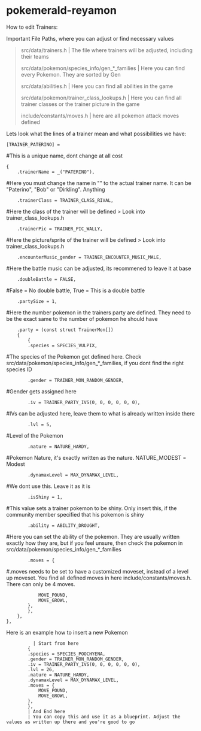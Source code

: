 ﻿# pokemerald-reyamon

How to edit Trainers:

Important File Paths, where you can adjust or find necessary values
>src/data/trainers.h | The file where trainers will be adjusted, including their teams
>
>src/data/pokemon/species_info/gen_*_families | Here you can find every Pokemon. They are sorted by Gen
>
>src/data/abilities.h | Here you can find all abilities in the game
>
>src/data/pokemon/trainer_class_lookups.h | Here you can find all trainer classes or the trainer picture in the game
>
>include/constants/moves.h | here are all pokemon attack moves defined

Lets look what the lines of a trainer mean and what possibilities we have:

    [TRAINER_PATERINO] = 
    
 #This is a unique name, dont change at all cost
 
    {
        .trainerName = _("PATERINO"), 
        
 #Here you must change the name in "" to the actual trainer name. It can be "Paterino", "Bob" or "Dirkling". Anything
 
        .trainerClass = TRAINER_CLASS_RIVAL, 
        
 #Here the class of the trainer will be defined > Look into trainer_class_lookups.h
 
        .trainerPic = TRAINER_PIC_WALLY, 
        
 #Here the picture/sprite of the trainer will be defined > Look into trainer_class_lookups.h
 
        .encounterMusic_gender = TRAINER_ENCOUNTER_MUSIC_MALE, 
        
 #Here the battle music can be adjusted, its recommened to leave it at base
 
        .doubleBattle = FALSE, 
        
 #False = No double battle, True = This is a double battle
 
        .partySize = 1, 
        
 #Here the number pokemon in the trainers party are defined. They need to be the exact same to the number of pokemon he should have
 
        .party = (const struct TrainerMon[])
        {
            {
            .species = SPECIES_VULPIX, 
            
 #The species of the Pokemon get defined here. Check src/data/pokemon/species_info/gen_*_families, if you dont find the right species ID
 
            .gender = TRAINER_MON_RANDOM_GENDER, 
            
 #Gender gets assigned here
 
            .iv = TRAINER_PARTY_IVS(0, 0, 0, 0, 0, 0), 
            
 #IVs can be adjusted here, leave them to what is already written inside there
 
            .lvl = 5, 
            
 #Level of the Pokemon
 
            .nature = NATURE_HARDY, 
            
 #Pokemon Nature, it's exactly written as the nature. NATURE_MODEST = Modest
 
            .dynamaxLevel = MAX_DYNAMAX_LEVEL, 
            
 #We dont use this. Leave it as it is
 
            .isShiny = 1, 
            
 #This value sets a trainer pokemon to be shiny. Only insert this, if the community member specified that his pokemon is shiny
 
            .ability = ABILITY_DROUGHT, 
            
 #Here you can set the ability of the pokemon. They are usually written exactly how they are, but if you feel unsure, then check the pokemon in src/data/pokemon/species_info/gen_*_families
 
            .moves = { 
            
 #.moves needs to be set to have a customized moveset, instead of a level up moveset. You find all defined moves in here include/constants/moves.h. There can only be 4 moves.
 
                MOVE_POUND,
                MOVE_GROWL,
            },
            },
        },
    },

Here is an example how to insert a new Pokemon

              | Start from here
            { 
            .species = SPECIES_POOCHYENA,
            .gender = TRAINER_MON_RANDOM_GENDER,
            .iv = TRAINER_PARTY_IVS(0, 0, 0, 0, 0, 0),
            .lvl = 26,
            .nature = NATURE_HARDY,
            .dynamaxLevel = MAX_DYNAMAX_LEVEL,
            .moves = {
                MOVE_POUND,
                MOVE_GROWL,
            },
            },
            | And End here
            | You can copy this and use it as a blueprint. Adjust the values as written up there and you're good to go
